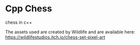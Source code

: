 # Cpp Chess
 chess in c++

The assets used are created by Wildlife and are available here:
https://wildlifestudios.itch.io/chess-set-pixel-art